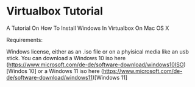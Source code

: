 # Virtualbox Tutorial

A Tutorial On How To Install Windows In Virtualbox On Mac OS X

Requirements:

Windows license, either as an .iso file or on a phyisical media like an usb stick.
You can download a Windows 10 iso here (https://www.microsoft.com/de-de/software-download/windows10ISO)[Windos 10]
or a Windows 11 iso here (https://www.microsoft.com/de-de/software-download/windows11)[Windows 11]
